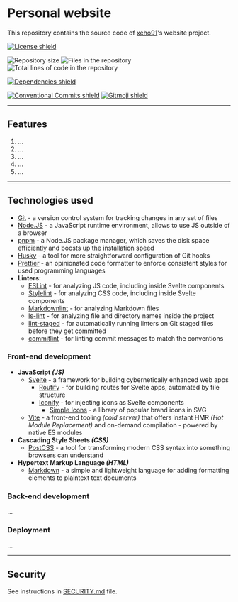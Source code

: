 # Personal website

This repository contains the source code of [xeho91]'s website project.

[xeho91]: https://github.com/xeho91

[![License shield]](./LICENSE "Project's license")

[License shield]: https://img.shields.io/github/license/xeho91/personal-website

![Repository size][Repository size shield]
![Files in the repository][Repository files shield]
![Total lines of code in the repository][Repository total lines shield]

[Repository size shield]: https://img.shields.io/github/repo-size/xeho91/personal-website
[Repository files shield]: https://img.shields.io/github/directory-file-count/xeho91/personal-website
[Repository total lines shield]: https://img.shields.io/tokei/lines/github/xeho91/personal-website

[![Dependencies shield]][Dependencies URL]

[Dependencies shield]: https://img.shields.io/librariesio/github/xeho91/personal-website
[Dependencies URL]: https://libraries.io/github/xeho91/personal-website "Dependencies status"

[![Conventional Commits shield]][Conventional Commits URL]
[![Gitmoji shield]][Gitmoji URL]

[Conventional Commits shield]: https://img.shields.io/badge/Conventional%20Commits-1.0.0-yellow.svg
[Conventional Commits URL]: https://conventionalcommits.org "Conventional commits"
[Gitmoji shield]: https://img.shields.io/badge/gitmoji-%20😜%20😍-FFDD67.svg?style=flat-square
[Gitmoji URL]: https://gitmoji.dev "Gitmoji convention"

---

## Features

1. ...
2. ...
3. ...
4. ...
5. ...

---

## Technologies used

- [Git] - a version control system for tracking changes in any set of files
- [Node.JS] - a JavaScript runtime environment, allows to use JS outside of a
              browser
- [pnpm] - a Node.JS package manager, which saves the disk space efficiently
           and boosts up the installation speed
- [Husky] - a tool for more straightforward configuration of Git hooks
- [Prettier] - an opinionated code formatter to enforce consistent styles for
               used programming languages
- **Linters:**
  - [ESLint] - for analyzing JS code, including inside Svelte components
  - [Stylelint] - for analyzing CSS code, including inside Svelte components
  - [Markdownlint] - for analyzing Markdown files
  - [ls-lint] - for analyzing file and directory names inside the project
  - [lint-staged] - for automatically running linters on Git staged files
                    before they get committed
  - [commitlint] - for linting commit messages to match the conventions

### Front-end development

- **JavaScript _(JS)_**
  - [Svelte] - a framework for building cybernetically enhanced web apps
    - [Routify] - for building routes for Svelte apps, automated by file
                  structure
    - [Iconify] - for injecting icons as Svelte components
      - [Simple Icons] - a library of popular brand icons in SVG
  - [Vite] - a front-end tooling _(cold server)_ that offers instant HMR _(Hot
             Module Replacement)_ and on-demand compilation - powered by
             native ES modules
- **Cascading Style Sheets _(CSS)_**
  - [PostCSS] - a tool for transforming modern CSS syntax into something
                browsers can understand
- **Hypertext Markup Language _(HTML)_**
  - [Markdown] - a simple and lightweight language for adding formatting
                 elements to plaintext text documents

[Git]: https://github.com/git/git
[Node.JS]: https://github.com/nodejs/node
[pnpm]: https://github.com/pnpm/pnpm
[Husky]: https://github.com/typicode/husky
[Prettier]: https://github.com/prettier/prettier
[Svelte]: https://github.com/sveltejs/svelte
[Routify]: https://github.com/roxiness/routify
[Iconify]: https://github.com/iconify/iconify
[Simple Icons]: https://github.com/simple-icons/simple-icons
[Vite]: https://github.com/vitejs/vite
[PostCSS]: https://github.com/postcss/postcss
[Markdown]: https://github.com/mattcone/markdown-guide
[ESLint]: https://github.com/eslint/eslint
[Stylelint]: https://github.com/stylelint/stylelint
[Markdownlint]: https://github.com/DavidAnson/markdownlint
[ls-lint]: https://github.com/loeffel-io/ls-lint
[lint-staged]: https://github.com/okonet/lint-staged
[commitlint]: https://github.com/conventional-changelog/commitlint

### Back-end development

...

### Deployment

...

---

## Security

See instructions in [SECURITY.md](./SECURITY.md) file.
